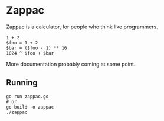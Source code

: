 # Zappac

Zappac is a calculator, for people who think like programmers.

```
1 + 2
$foo = 1 + 2
$bar = ($foo - 1) ** 16
1024 ^ $foo + $bar
```

More documentation probably coming at some point.

## Running

```shell
go run zappac.go
# or
go build -o zappac
./zappac
```
